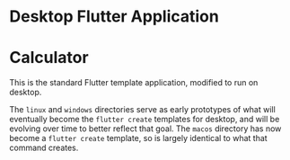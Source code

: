 # Desktop Flutter Application

# Calculator

This is the standard Flutter template application, modified to run on desktop.

The `linux` and `windows` directories serve as early prototypes of
what will eventually become the `flutter create` templates for desktop, and will
be evolving over time to better reflect that goal. The `macos` directory has
now become a `flutter create` template, so is largely identical to what that
command creates.
